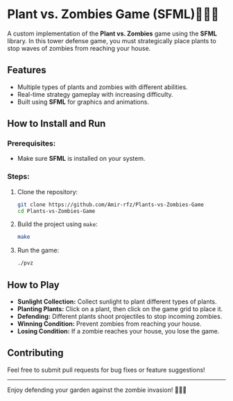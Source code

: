 # Plant vs. Zombies Game (SFML)🧟‍♂️🌻

A custom implementation of the **Plant vs. Zombies** game using the **SFML** library. In this tower defense game, you must strategically place plants to stop waves of zombies from reaching your house.

## Features
- Multiple types of plants and zombies with different abilities.
- Real-time strategy gameplay with increasing difficulty.
- Built using **SFML** for graphics and animations.

## How to Install and Run
### Prerequisites:
- Make sure **SFML** is installed on your system.

### Steps:
1. Clone the repository:
   ```bash
   git clone https://github.com/Amir-rfz/Plants-vs-Zombies-Game
   cd Plants-vs-Zombies-Game
   ```
2. Build the project using `make`:
   ```bash
   make
   ```
3. Run the game:
   ```bash
   ./pvz
   ```

## How to Play
- **Sunlight Collection:** Collect sunlight to plant different types of plants.
- **Planting Plants:** Click on a plant, then click on the game grid to place it.
- **Defending:** Different plants shoot projectiles to stop incoming zombies.
- **Winning Condition:** Prevent zombies from reaching your house.
- **Losing Condition:** If a zombie reaches your house, you lose the game.


## Contributing
Feel free to submit pull requests for bug fixes or feature suggestions!

---

Enjoy defending your garden against the zombie invasion! 🧟‍♂️🌻
